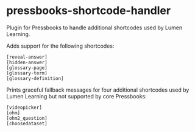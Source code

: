 # pressbooks-shortcode-handler
Plugin for Pressbooks to handle additional shortcodes used by Lumen Learning.

Adds support for the following shortcodes:
```
[reveal-answer]
[hidden-answer]
[glossary-page]
[glossary-term]
[glossary-definition]
```

Prints graceful fallback messages for four additional shortcodes used by Lumen Learning but not supported by core Pressbooks:
```
[videopicker]
[ohm]
[ohm2_question]
[choosedataset]
```
